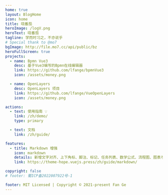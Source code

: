 ```yaml
---
home: true
layout: BlogHome
icon: home
title: 哓番茄
heroImage: /logV.png
heroText: 哓番茄
tagline: 学而时习之，不亦说乎
# Special thank to @mo7
bgImage: http://file.mo7.cc/api/public/bz
heroFullScreen: true
projects:
  - name: Bpmn Vue3
    desc: 基于Vue3编写的Bpmn在线编辑器
    link: https://github.com/lfange/bpmnVue3
    icon: /assets/money.png

  - name: OpenLayers
    desc: OpenLayers 项目
    link: https://github.com/lfange/VueOpenLayers
    icon: /assets/money.png

actions:
  - text: 使用指南 💡
    link: /zh/demo/
    type: primary

  - text: 文档
    link: /zh/guide/

features:
  - title: Markdown 增强
    icon: markdown
    details: 新增文字对齐、上下角标、脚注、标记、任务列表、数学公式、流程图、图表与幻灯片支持
    link: https://theme-hope.vuejs.press/zh/guide/markdown/

copyright: false
# footer: 蜀ICP备2022007922号-1

footer: MIT Licensed | Copyright © 2021-present Fan Ge
---
```


<!-- 夫君子之行，静以修身，俭以养德。非淡泊无以明志，非宁静无以致远。夫学须静也，才须学也，非学无以广才，非志无以成学。淫慢则不能励精，险躁则不能治性。年与时驰，意与日去，遂成枯落，多不接世，悲守穷庐，将复何及！

### 好记性不如烂笔头

学习的重点之一是习惯的养成，写博客、做总结是学习很好的方法，导致工作两三年后水平停滞不前，最终工资被倒挂，甚至无力跳槽，这其中有一个重要的原因就是在入门的时候没有养成良好的学习习惯，比如看书必须记笔记，有了感悟最好写博客记录一下，发现知识盲区一定要去搜索权威文档而不是听信二手知识等等。

这些习惯我一直都有，并且受益良多。我觉得每个程序员都应该有这些好习惯，因此我用各种办法培养养成这些习惯。

所以，如果希望能够在编程（不只是前端）的路上保持前行，就要保持永不止步的心 -->

